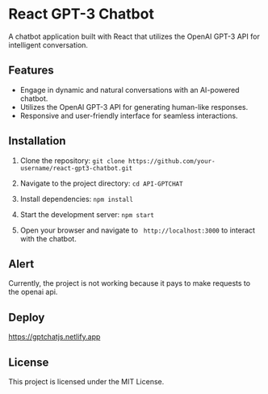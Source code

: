 # React GPT-3 Chatbot

A chatbot application built with React that utilizes the OpenAI GPT-3 API for intelligent conversation.

## Features

- Engage in dynamic and natural conversations with an AI-powered chatbot.
- Utilizes the OpenAI GPT-3 API for generating human-like responses.
- Responsive and user-friendly interface for seamless interactions.

## Installation

1. Clone the repository:
`git clone https://github.com/your-username/react-gpt3-chatbot.git`

2. Navigate to the project directory:
`cd API-GPTCHAT`

4. Install dependencies:
`npm install`

5. Start the development server:
`npm start`

6. Open your browser and navigate to ` http://localhost:3000` to interact with the chatbot.


## Alert

Currently, the project is not working because it pays to make requests to the openai api.

## Deploy

https://gptchatjs.netlify.app


## License

This project is licensed under the MIT License.
   


   
